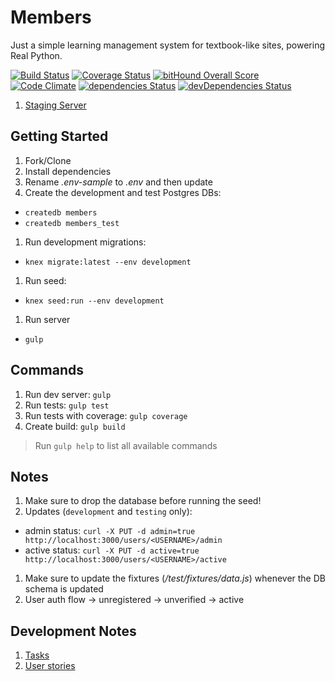 # Members

Just a simple learning management system for textbook-like sites, powering Real Python.

[![Build Status](https://travis-ci.org/realpython/members.svg?branch=master)](https://travis-ci.org/realpython/members)
[![Coverage Status](https://coveralls.io/repos/github/realpython/members/badge.svg?branch=master)](https://coveralls.io/github/realpython/members?branch=master)
[![bitHound Overall Score](https://www.bithound.io/github/realpython/members/badges/score.svg)](https://www.bithound.io/github/realpython/members)
[![Code Climate](https://codeclimate.com/github/realpython/members/badges/gpa.svg)](https://codeclimate.com/github/realpython/members)
[![dependencies Status](https://david-dm.org/realpython/members/status.svg)](https://david-dm.org/realpython/members)
[![devDependencies Status](https://david-dm.org/realpython/members/dev-status.svg)](https://david-dm.org/realpython/members?type=dev)

1. [Staging Server](https://fast-mesa-25213.herokuapp.com/)

## Getting Started

1. Fork/Clone
1. Install dependencies
1. Rename *.env-sample* to *.env* and then update
1. Create the development and test Postgres DBs:
  - `createdb members`
  - `createdb members_test`
1. Run development migrations:
  - `knex migrate:latest --env development`
1. Run seed:
  - `knex seed:run --env development`
1. Run server
  - `gulp`

## Commands

1. Run dev server: `gulp`
1. Run tests: `gulp test`
1. Run tests with coverage: `gulp coverage`
1. Create build: `gulp build`

> Run `gulp help` to list all available commands

## Notes

1. Make sure to drop the database before running the seed!
1. Updates (`development` and `testing` only):
  - admin status: `curl -X PUT -d admin=true http://localhost:3000/users/<USERNAME>/admin`
  - active status: `curl -X PUT -d active=true http://localhost:3000/users/<USERNAME>/active`
1. Make sure to update the fixtures (*/test/fixtures/data.js*) whenever the DB schema is updated
1. User auth flow -> unregistered -> unverified -> active

## Development Notes

1. [Tasks](./tasks.md)
1. [User stories](./stories.md)

